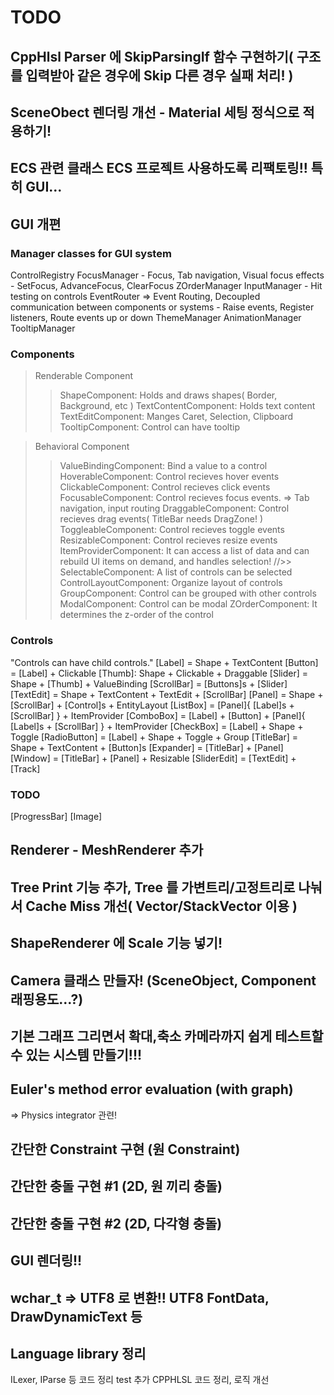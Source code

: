 ﻿# TODO
## CppHlsl Parser 에 SkipParsingIf 함수 구현하기( 구조를 입력받아 같은 경우에 Skip 다른 경우 실패 처리! )
## SceneObect 렌더링 개선 - Material 세팅 정식으로 적용하기!
## ECS 관련 클래스 ECS 프로젝트 사용하도록 리팩토링!! 특히 GUI...
## GUI 개편
### Manager classes for GUI system
ControlRegistry
FocusManager - Focus, Tab navigation, Visual focus effects
	- SetFocus, AdvanceFocus, ClearFocus
ZOrderManager
InputManager
	- Hit testing on controls
EventRouter => Event Routing, Decoupled communication between components or systems
	- Raise events, Register listeners, Route events up or down
ThemeManager
AnimationManager
TooltipManager

### Components
> Renderable Component
>> ShapeComponent: Holds and draws shapes( Border, Background, etc )
>> TextContentComponent: Holds text content
>> TextEditComponent: Manges Caret, Selection, Clipboard
>> TooltipComponent: Control can have tooltip

> Behavioral Component
>> ValueBindingComponent: Bind a value to a control
>> HoverableComponent: Control recieves hover events
>> ClickableComponent: Control recieves click events
>> FocusableComponent: Control recieves focus events. => Tab navigation, input routing
>> DraggableComponent: Control recieves drag events( TitleBar needs DragZone! )
>> ToggleableComponent: Control recieves toggle events
>> ResizableComponent: Control recieves resize events
>> ItemProviderComponent: It can access a list of data and can rebuild UI items on demand, and handles selection!
//>> SelectableComponent: A list of controls can be selected
>> ControlLayoutComponent: Organize layout of controls
>> GroupComponent: Control can be grouped with other controls
>> ModalComponent: Control can be modal
>> ZOrderComponent: It determines the z-order of the control

### Controls
"Controls can have child controls."
[Label] = Shape + TextContent
[Button] = [Label] + Clickable
[Thumb]: Shape + Clickable + Draggable
[Slider] = Shape + [Thumb] + ValueBinding
[ScrollBar] = [Buttons]s + [Slider]
[TextEdit] = Shape + TextContent + TextEdit + [ScrollBar]
[Panel] = Shape + [ScrollBar] + [Control]s + EntityLayout
[ListBox] = [Panel]{ [Label]s + [ScrollBar] } + ItemProvider
[ComboBox] = [Label] + [Button] + [Panel]{ [Label]s + [ScrollBar] } + ItemProvider
[CheckBox] = [Label] + Shape + Toggle
[RadioButton] = [Label] + Shape + Toggle + Group
[TitleBar] = Shape + TextContent + [Button]s
[Expander] = [TitleBar] + [Panel]
[Window] = [TitleBar] + [Panel] + Resizable
[SliderEdit] = [TextEdit] + [Track]

### TODO
[ProgressBar]
[Image]

## Renderer - MeshRenderer 추가
## Tree Print 기능 추가, Tree 를 가변트리/고정트리로 나눠서 Cache Miss 개선( Vector/StackVector 이용 )
## ShapeRenderer 에 Scale 기능 넣기!

## Camera 클래스 만들자! (SceneObject, Component 래핑용도...?)
## 기본 그래프 그리면서 확대,축소 카메라까지 쉽게 테스트할 수 있는 시스템 만들기!!!

## Euler's method error evaluation (with graph)
 => Physics integrator 관련!

## 간단한 Constraint 구현 (원 Constraint)
## 간단한 충돌 구현 #1 (2D, 원 끼리 충돌)
## 간단한 충돌 구현 #2 (2D, 다각형 충돌)

## GUI 렌더링!!

## wchar_t => UTF8 로 변환!! UTF8 FontData, DrawDynamicText 등

## Language library 정리
ILexer, IParse 등 코드 정리
test 추가
CPPHLSL 코드 정리, 로직 개선
